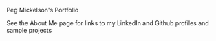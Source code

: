 Peg Mickelson's Portfolio

See the About Me page for links to my LinkedIn and Github profiles and sample projects
